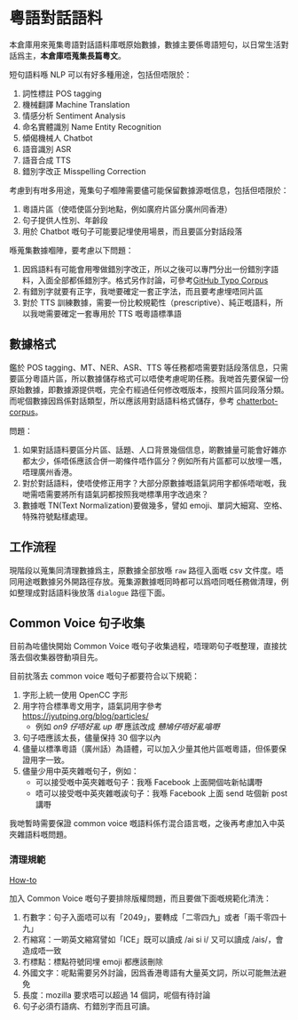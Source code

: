 # 粵語對話語料

本倉庫用來蒐集粵語對話語料庫嘅原始數據，數據主要係粵語短句，以日常生活對話爲主，**本倉庫唔蒐集長篇粵文**。

短句語料喺 NLP 可以有好多種用途，包括但唔限於：

1. 詞性標註 POS tagging
2. 機械翻譯 Machine Translation
3. 情感分析 Sentiment Analysis
4. 命名實體識別 Name Entity Recognition
5. 傾偈機械人 Chatbot
6. 語音識別 ASR
7. 語音合成 TTS
8. 錯別字改正 Misspelling Correction

考慮到有咁多用途，蒐集句子嗰陣需要儘可能保留數據源嘅信息，包括但唔限於：

1. 粵語片區（使唔使區分到地點，例如廣府片區分廣州同香港）
2. 句子提供人性別、年齡段
3. 用於 Chatbot 嘅句子可能要記埋使用場景，而且要區分對話段落

喺蒐集數據嗰陣，要考慮以下問題：

1. 因爲語料有可能會用嚟做錯別字改正，所以之後可以專門分出一份錯別字語料，入面全部都係錯別字。格式另作討論，可參考[GitHub Typo Corpus](https://github.com/mhagiwara/github-typo-corpus)
2. 有錯別字就要有正字，我哋要確定一套正字法，而且要考慮埋唔同片區
3. 對於 TTS 訓練數據，需要一份比較規範性（prescriptive）、純正嘅語料，所以我哋需要確定一套專用於 TTS 嘅粵語標準語

## 數據格式

鑑於 POS tagging、MT、NER、ASR、TTS 等任務都唔需要對話段落信息，只需要區分粵語片區，所以數據儲存格式可以唔使考慮呢啲任務。我哋首先要保留一份原始數據，即數據源提供嘅，完全冇經過任何修改嘅版本，按照片區同段落分類。而呢個數據因爲係對話類型，所以應該用對話語料格式儲存，參考 [chatterbot-corpus](https://github.com/gunthercox/chatterbot-corpus)。

問題：

1. 如果對話語料要區分片區、話題、人口背景幾個信息，啲數據量可能會好雜亦都太少，係唔係應該合併一啲條件唔作區分？例如所有片區都可以放埋一嚿，唔理廣州香港。
2. 對於對話語料，使唔使修正用字？大部分原數據嘅語氣詞用字都係唔啱嘅，我哋需唔需要將所有語氣詞都按照我哋標準用字改過來？
3. 數據嘅 TN(Text Normalization)要做幾多，譬如 emoji、單詞大細寫、空格、特殊符號點樣處理。

## 工作流程

現階段以蒐集同清理數據爲主，原數據全部放喺 `raw` 路徑入面嘅 csv 文件度。唔同用途嘅數據另外開路徑存放。蒐集源數據嘅同時都可以爲唔同嘅任務做清理，例如整理成對話語料後放落 `dialogue` 路徑下面。

## Common Voice 句子收集

目前為咗儘快開始 Common Voice 嘅句子收集過程，唔理啲句子嘅整理，直接抌落去個收集器啓動項目先。

目前抌落去 common voice 嘅句子都要符合以下規範：

1. 字形上統一使用 OpenCC 字形
2. 用字符合標準粵文用字，語氣詞用字參考 https://jyutping.org/blog/particles/
   - 例如 _on9 仔唔好亂 up 嘢_ 應該改成 _戇鳩仔唔好亂噏嘢_
3. 句子唔應該太長，儘量保持 30 個字以內
4. 儘量以標準粵語（廣州話）為語體，可以加入少量其他片區嘅粵語，但係要保證用字一致。
5. 儘量少用中英夾雜嘅句子，例如：
   - 可以接受嘅中英夾雜嘅句子：我喺 Facebook 上面開個咗新帖講嘢
   - 唔可以接受嘅中英夾雜嘅誒句子：我喺 Facebook 上面 send 咗個新 post 講嘢

我哋暫時需要保證 common voice 嘅語料係冇混合語言嘅，之後再考慮加入中英夾雜語料嘅問題。

### 清理規範

[How-to](https://commonvoice.mozilla.org/sentence-collector/#/how-to)

加入 Common Voice 嘅句子要排除版權問題，而且要做下面嘅規範化清洗：

1. 冇數字：句子入面唔可以有「2049」，要轉成「二零四九」或者「兩千零四十九」
2. 冇縮寫：一啲英文縮寫譬如「ICE」既可以讀成 /ai si i/ 又可以讀成 /ais/，會造成唔一致
3. 冇標點：標點符號同埋 emoji 都應該刪除
4. 外國文字：呢點需要另外討論，因爲香港粵語有大量英文詞，所以可能無法避免
5. 長度：mozilla 要求唔可以超過 14 個詞，呢個有待討論
6. 句子必須冇語病、冇錯別字而且可讀。
